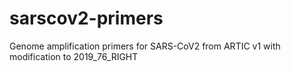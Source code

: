 # sarscov2-primers
Genome amplification primers for SARS-CoV2 from ARTIC v1 with modification to 2019_76_RIGHT 

